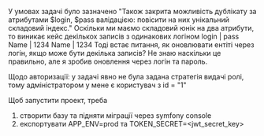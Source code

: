 У умовах задачі було зазначено "Також закрита можливість дублікату за атрибутами $login, $pass валідацією: повісити на них унікальний складовий індекс."
Оскільки ми маємо складовий юнік на два атрибути, то виникає кейс декількох записів з одинакових логіном
login | pass
Name  | 1234
Name  | 1234
Тоді встає питання, як оновлювати ентіті через логін, якщо може бути декілька записів? Не знаю наскільки це правильно, але я зробив оновлення через логін та пароль.

Щодо авторизації: у задачі явно не була задана стратегія видачі ролі, тому адміністратором у мене є користувач з id = "1"

Щоб запустити проект, треба
1. створити базу та підняти міграції через symfony console
2. експортувати APP_ENV=prod та TOKEN_SECRET=<jwt_secret_key>

